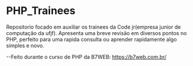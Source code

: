 # PHP_Trainees

Repositorio focado em auxiliar os trainees da Code jr(empresa junior de computação da ufjf). Apresenta uma breve revisão em diversos pontos no PHP, perfeito para uma rapida consulta ou aprender rapidamente algo simples e novo.

--Feito durante o curso de PHP da B7WEB: https://b7web.com.br/
